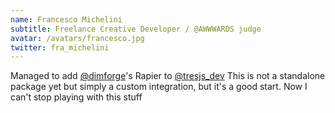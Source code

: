 ```yaml
---
name: Francesco Michelini
subtitle: Freelance Creative Developer / @AWWWARDS judge 
avatar: /avatars/francesco.jpg
twitter: fra_michelini
---
```


Managed to add [@dimforge](https://twitter.com/dimforge)'s Rapier to [@tresjs_dev](https://twitter.com/tresjs_dev)
This is not a standalone package yet but simply a custom integration, 
but it's a good start. Now I can't stop playing with this stuff

